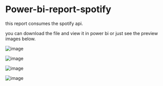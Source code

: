 # Power-bi-report-spotify

this report consumes the spotify api.

you can download the file and view it in power bi or just see the preview images below.

![image](https://github.com/fernando9926/Power-bi-report-spotify/assets/125222476/2a0ad14f-75ad-476c-9887-4ab7d7381753)

![image](https://github.com/fernando9926/Power-bi-report-spotify/assets/125222476/34c47ac3-4f36-4f2b-a6ba-1db11fb58eae)

![image](https://github.com/fernando9926/Power-bi-report-spotify/assets/125222476/6b6b660f-7500-4e31-b6c4-9de51dc56567)

![image](https://github.com/fernando9926/Power-bi-report-spotify/assets/125222476/4246296d-21c0-4bd9-8abd-d9d282085cd9)
